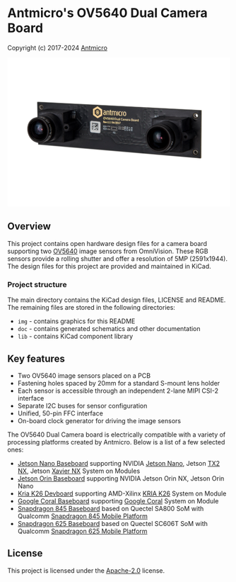 # Antmicro's OV5640 Dual Camera Board

Copyright (c) 2017-2024 [Antmicro](https://www.antmicro.com)

![OV5640 Dual Camera Board](/img/ov5640-dual-camera-board.png)

## Overview

This project contains open hardware design files for a camera board supporting two [OV5640](https://cdn.sparkfun.com/datasheets/Sensors/LightImaging/OV5640_datasheet.pdf) image sensors from OmniVision. 
These RGB sensors provide a rolling shutter and offer a resolution of 5MP (2591x1944).
The design files for this project are provided and maintained in KiCad.

### Project structure

The main directory contains the KiCad design files, LICENSE and README.
The remaining files are stored in the following directories:

* ``img`` - contains graphics for this README
* ``doc`` - contains generated schematics and other documentation
* ``lib`` - contains KiCad component library

## Key features

* Two OV5640 image sensors placed on a PCB
* Fastening holes spaced by 20mm for a standard S-mount lens holder
* Each sensor is accessible through an independent 2-lane MIPI CSI-2 interface
* Separate I2C buses for sensor configuration 
* Unified, 50-pin FFC interface
* On-board clock generator for driving the image sensors 

The OV5640 Dual Camera board is electrically compatible with a variety of processing platforms created by Antmicro.
Below is a list of a few selected ones:

* [Jetson Nano Baseboard](https://github.com/antmicro/jetson-nano-baseboard) supporting NVIDIA [Jetson Nano](https://developer.nvidia.com/embedded/jetson-nano), Jetson [TX2 NX](https://developer.nvidia.com/embedded/jetson-tx2-nx), Jetson [Xavier NX](https://www.nvidia.com/en-us/autonomous-machines/embedded-systems/jetson-xavier-nx/) System on Modules
* [Jetson Orin Baseboard](https://github.com/antmicro/jetson-orin-baseboard) supporting NVIDIA Jetson Orin NX, Jetson Orin Nano
* [Kria K26 Devboard](https://github.com/antmicro/kria-k26-devboard) supporting AMD-Xilinx [KRIA K26](https://www.xilinx.com/products/som/kria/k26c-commercial.html) System on Module
* [Google Coral Baseboard](https://github.com/antmicro/google-coral-baseboard) supporting [Google Coral](https://coral.ai/products/som) System on Module
* [Snapdragon 845 Baseboard](https://github.com/antmicro/snapdragon-845-baseboard) based on Quectel SA800 SoM with Qualcomm [Snapdragon 845 Mobile Platform](https://www.qualcomm.com/products/mobile/snapdragon/smartphones/snapdragon-8-series-mobile-platforms/snapdragon-845-mobile-platform)
* [Snapdragon 625 Baseboard](https://github.com/antmicro/snapdragon-625-baseboard) based on Quectel SC606T SoM with Qualcomm [Snapdragon 625 Mobile Platform](https://www.qualcomm.com/products/mobile/snapdragon/smartphones/snapdragon-6-series-mobile-platforms/snapdragon-625-mobile-platform)

## License

This project is licensed under the [Apache-2.0](LICENSE) license.
